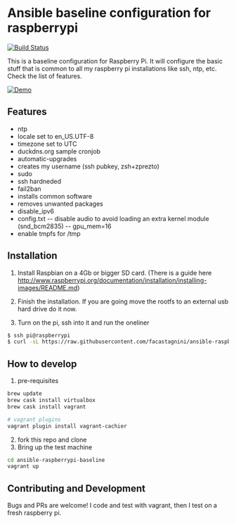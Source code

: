 Ansible baseline configuration for raspberrypi
=================

[![Build Status](http://img.shields.io/travis/facastagnini/ansible-raspberrypi-baseline.svg)](http://travis-ci.org/facastagnini/ansible-raspberrypi-baseline)

This is a baseline configuration for Raspberry Pi. It will configure the basic stuff that is common to all my raspberry pi installations like ssh, ntp, etc. Check the list of features.

[![Demo](https://j.gifs.com/k5wnXv.gif)](https://www.youtube.com/watch?v=l3QgYcAttBg)

Features
------------
- ntp
- locale set to en_US.UTF-8
- timezone set to UTC
- duckdns.org sample cronjob
- automatic-upgrades
- creates my username (ssh pubkey, zsh+zprezto)
- sudo
- ssh hardneded
- fail2ban
- installs common software
- removes unwanted packages
- disable_ipv6
- config.txt
-- disable audio to avoid loading an extra kernel module (snd_bcm2835)
-- gpu_mem=16
- enable tmpfs for /tmp

Installation
------------

1) Install Raspbian on a 4Gb or bigger SD card. (There is a guide here http://www.raspberrypi.org/documentation/installation/installing-images/README.md)

2) Finish the installation. If you are going move the rootfs to an external usb hard drive do it now.

3) Turn on the pi, ssh into it and run the oneliner

```bash
$ ssh pi@raspberrypi
$ curl -sL https://raw.githubusercontent.com/facastagnini/ansible-raspberrypi-baseline/master/bootstrap.sh | sudo bash
```

How to develop
------------
1) pre-requisites

```bash
brew update
brew cask install virtualbox
brew cask install vagrant

# vagrant plugins
vagrant plugin install vagrant-cachier
```

2) fork this repo and clone
2) Bring up the test machine
```bash
cd ansible-raspberrypi-baseline
vagrant up
```

Contributing and Development
----------------------------

Bugs and PRs are welcome!
I code and test with vagrant, then I test on a fresh raspberry pi.
